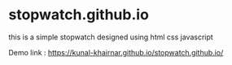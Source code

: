 # stopwatch.github.io
this is a simple stopwatch designed using html css javascript


Demo link :  https://kunal-khairnar.github.io/stopwatch.github.io/

